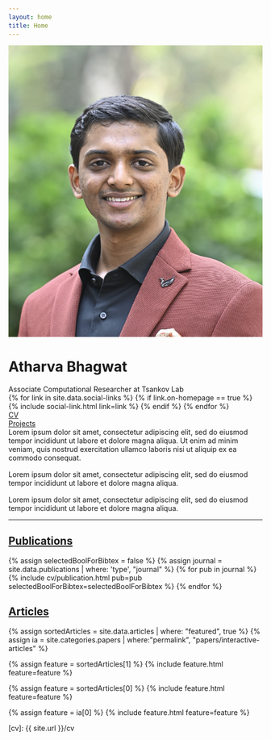 ```yaml
---
layout: home
title: Home
---
```


<div id="intro-wrapper" class="l-text">
 <div id="intro-title-wrapper">
  <div id="intro-image-wrapper">
   <img id="intro-image" src="/images/portrait.jpg"></div>
  <div id="intro-title-text-wrapper">
   <h1 id="intro-title">Atharva Bhagwat</h1>
   <div id="intro-subtitle">Associate Computational Researcher at Tsankov Lab</div>
   <div id="intro-title-socials">
    {% for link in site.data.social-links %}
     {% if link.on-homepage == true %}
      {% include social-link.html link=link %}
     {% endif %}
    {% endfor %}
   </div>
  </div>
 </div>
 <!-- <hr class="l-middle home-hr"> -->
 <div id="everything-else" class="l-middle">
  <a href="{{ site.url }}/cv"><div><i class="fa fa-portrait icon icon-right-space"></i>CV</div></a>
  <a href="{{ site.url }}/projects"><div><i class="fa fa-shapes icon icon-right-space"></i>Projects</div></a>
  <!-- <a href="{{ site.url }}/everything-else"><div><i class="fa fa-list-ul icon icon-right-space"></i>Everything Else</div></a> -->
 </div>
 <div>
Lorem ipsum dolor sit amet, consectetur adipiscing elit, sed do eiusmod tempor incididunt ut labore et dolore magna aliqua. Ut enim ad minim veniam, quis nostrud exercitation ullamco laboris nisi ut aliquip ex ea commodo consequat.
 </div>
 <div style="height: 1rem"></div>
 <div>
Lorem ipsum dolor sit amet, consectetur adipiscing elit, sed do eiusmod tempor incididunt ut labore et dolore magna aliqua.
 </div>
 <div style="height: 1rem"></div>
 <div>
 Lorem ipsum dolor sit amet, consectetur adipiscing elit, sed do eiusmod tempor incididunt ut labore et dolore magna aliqua.
 </div>
</div>

<hr class="l-middle home-hr">

<h2 class="feature-title"><a href="/cv/#publications">Publications</a></h2>

{% assign selectedBoolForBibtex = false %}
{% assign journal = site.data.publications | where: 'type', "journal" %}
{% for pub in journal %}
{% include cv/publication.html pub=pub selectedBoolForBibtex=selectedBoolForBibtex %}
{% endfor %}

<h2 class="feature-title"><a href="/cv/#articles">Articles</a></h2>

<div class="cover-wrapper cover-wrapper-3-col l-page">
 {% assign sortedArticles = site.data.articles | where: "featured", true %}
 {% assign ia = site.categories.papers | where:"permalink", "papers/interactive-articles" %}

 {% assign feature = sortedArticles[1] %}
 {% include feature.html feature=feature %}

 {% assign feature = sortedArticles[0] %}
 {% include feature.html feature=feature %}

 {% assign feature = ia[0] %}
 {% include feature.html feature=feature %}
</div>

[cv]: {{ site.url }}/cv
